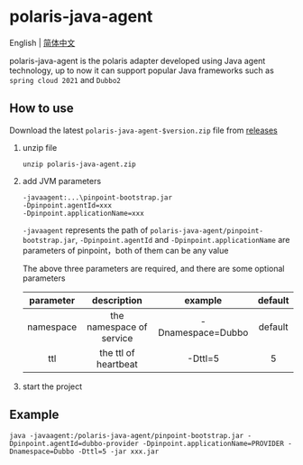 # polaris-java-agent

English | [简体中文](./README-zh.md)

polaris-java-agent is the polaris adapter developed using Java agent technology, up to now it can support popular Java frameworks such as `spring cloud 2021` and `Dubbo2`

## How to use

Download the latest `polaris-java-agent-$version.zip` file from [releases](https://github.com/polarismesh/polaris-java-agent/releases)

1. unzip file

    ```
    unzip polaris-java-agent.zip
    ```

2. add JVM parameters

    ```
    -javaagent:...\pinpoint-bootstrap.jar
    -Dpinpoint.agentId=xxx
    -Dpinpoint.applicationName=xxx
    ```
    
    `-javaagent` represents the path of `polaris-java-agent/pinpoint-bootstrap.jar`, `-Dpinpoint.agentId` and `-Dpinpoint.applicationName` are parameters of pinpoint，both of them can be any value
    
    The above three parameters are required, and there are some optional parameters
    
    | parameter |       description        |      example      | default |
    | :-------: | :----------------------: | :---------------: | :-----: |
    | namespace | the namespace of service | -Dnamespace=Dubbo | default |
    |    ttl    |   the ttl of heartbeat   |      -Dttl=5      |    5    |

3. start the project

## Example
```
java -javaagent:/polaris-java-agent/pinpoint-bootstrap.jar -Dpinpoint.agentId=dubbo-provider -Dpinpoint.applicationName=PROVIDER -Dnamespace=Dubbo -Dttl=5 -jar xxx.jar
```
